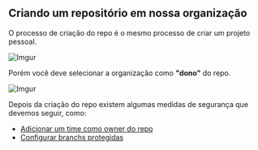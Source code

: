 ## Criando um repositório em nossa organização

O processo de criação do repo é o mesmo processo de criar um projeto pessoal.

![Imgur](https://i.imgur.com/hW2eJjP.png)

Porém você deve selecionar a organização como **"dono"** do repo.

![Imgur](https://i.imgur.com/kegZi2w.png)

Depois da criação do repo existem algumas medidas de segurança que devemos seguir, como:

* [Adicionar um time como owner do repo](./add-repository-team.md)
* [Configurar branchs protegidas](./protect-branches.md)
